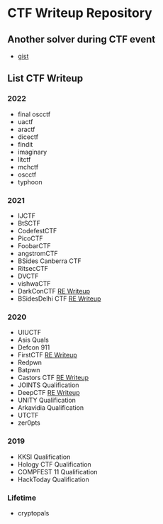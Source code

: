 # CTF Writeup Repository

## Another solver during CTF event</h3>
- [gist](http://gist.github.com/kos0ng)

## List CTF Writeup
### 2022
- final oscctf
- uactf
- aractf 
- dicectf
- findit
- imaginary
- litctf
- mchctf
- oscctf
- typhoon
### 2021
- IJCTF
- BtSCTF
- CodefestCTF
- PicoCTF
- FoobarCTF
- angstromCTF
- BSides Canberra CTF
- RitsecCTF
- DVCTF
- vishwaCTF
- DarkConCTF [RE Writeup](https://ret2ex.medium.com/reverse-engineering-darkcon-ctf-2021-a8060717b1e3)
- BSidesDelhi CTF [RE Writeup](https://ret2ex.medium.com/writeup-reverse-engineering-bsides-delhi-ctf-2020-8a3f8bc92fb) 
### 2020
- UIUCTF
- Asis Quals
- Defcon 911
- FirstCTF [RE Writeup](https://medium.com/@ret2ex/write-up-first-challenge-2020-2e2ff284d590)
- Redpwn
- Batpwn
- Castors CTF [RE Writeup](https://medium.com/@ret2ex/reverse-engineering-castors-ctf-2020-b80ce7a4670)
- JOINTS Qualification
- DeepCTF [RE Writeup](https://medium.com/@ret2ex/reverse-engineering-deep-ctf-2020-ac9e83aa266d)
- UNITY Qualification
- Arkavidia Qualification
- UTCTF
- zer0pts
### 2019
- KKSI Qualification
- Hology CTF Qualification
- COMPFEST 11 Qualification
- HackToday Qualification
### Lifetime
- cryptopals

